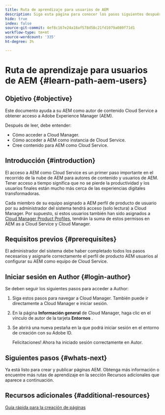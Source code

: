 ```yaml
---
title: Ruta de aprendizaje para usuarios de AEM
description: Siga esta página para conocer los pasos siguientes después de obtener acceso, si es un usuario AEM
hide: true
index: false
source-git-commit: 4ef8c167e24a18af578d58c21fd1079a080f71d1
workflow-type: tm+mt
source-wordcount: '335'
ht-degree: 3%

---
```


# Ruta de aprendizaje para usuarios de AEM {#learn-path-aem-users}

## Objetivo {#objective}

Este documento ayuda a su AEM como autor de contenido Cloud Service a obtener acceso a Adobe Experience Manager (AEM).

Después de leer, debe entender:

* Cómo acceder a Cloud Manager.
* Cómo acceder a AEM como instancia de Cloud Service.
* Cree contenido para AEM como Cloud Service.

## Introducción  {#introduction}

El acceso a AEM como Cloud Service es un primer paso importante en el recorrido de la nube de AEM para autores de contenido y usuarios de AEM. Tener acceso a tiempo significa que no se pierde la productividad y los usuarios finales están mucho más cerca de las experiencias digitales transformadoras.

Cada miembro de su equipo asignado a AEM perfil de producto de usuario por su administrador del sistema tendrá acceso (solo lectura) a Cloud Manager. Por supuesto, si estos usuarios también han sido asignados a [Cloud Manager Product Profiles](https://experienceleague.adobe.com/docs/experience-manager-cloud-service/onboarding/onboarding-concepts/aem-cs-team-product-profiles.html?lang=en#cloud-manager-product-profiles), tendrán la suma de estos permisos en AEM as a Cloud Service y Cloud Manager.

## Requisitos previos  {#prerequisites}

El administrador del sistema debe haber completado todos los pasos necesarios y asignarle correctamente el perfil de producto AEM usuarios al configurar su AEM como equipo de Cloud Service.

## Iniciar sesión en Author {#login-author}

Se deben seguir los siguientes pasos para acceder a Author:

1. Siga estos pasos para navegar a Cloud Manager. También puede ir directamente a Cloud Manager e iniciar sesión.

1. En la página **Información general** de Cloud Manager, haga clic en el vínculo de autor de la tarjeta **Entornos** .

1. Se abrirá una nueva pestaña en la que podrá iniciar sesión en el entorno de creación con su Adobe ID.

   Felicitaciones! Ahora ha iniciado sesión correctamente en Autor.

## Siguientes pasos {#whats-next}

Ya está listo para crear y publicar páginas AEM. Obtenga más información o encuentre más rutas de aprendizaje en la sección Recursos adicionales que aparece a continuación.

## Recursos adicionales {#additional-resources}

[Guía rápida para la creación de páginas](https://experienceleague.adobe.com/docs/experience-manager-cloud-service/sites/authoring/getting-started/quick-start.html?lang=en)